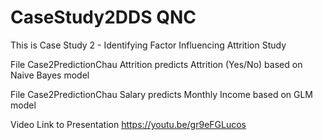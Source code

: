 # CaseStudy2DDS QNC
This is Case Study 2 - Identifying Factor Influencing Attrition Study

File Case2PredictionChau Attrition predicts Attrition (Yes/No) based on Naive Bayes model

File Case2PredictionChau Salary predicts Monthly Income based on GLM model

Video Link to Presentation https://youtu.be/gr9eFGLucos
